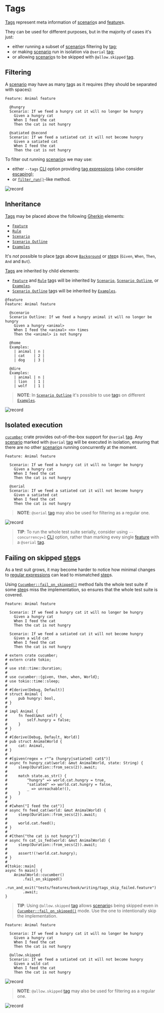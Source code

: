Tags
====

[Tags][tag] represent meta information of [scenario]s and [feature]s.

They can be used for different purposes, but in the majority of cases it's just:
- either running a subset of [scenario]s filtering by [tag];
- or making [scenario] run in isolation via `@serial` [tag];
- or allowing [scenario]s to be skipped with `@allow.skipped` [tag].




## Filtering

A [scenario] may have as many [tag]s as it requires (they should be separated with spaces):
```gherkin
Feature: Animal feature

  @hungry
  Scenario: If we feed a hungry cat it will no longer be hungry
    Given a hungry cat
    When I feed the cat
    Then the cat is not hungry

  @satiated @second
  Scenario: If we feed a satiated cat it will not become hungry
    Given a satiated cat
    When I feed the cat
    Then the cat is not hungry
```

To filter out running [scenario]s we may use:
- either `--tags` [CLI] option providing [tag expressions] (also consider [escaping]);
- or [`filter_run()`]-like method.

![record](../rec/writing_tags_filtering.gif)




## Inheritance

[Tags][tag] may be placed above the following [Gherkin] elements:
- [`Feature`][feature]
- [`Rule`][rule]
- [`Scenario`][scenario]
- [`Scenario Outline`]
- [`Examples`]

It's _not_ possible to place [tag]s above [`Background`](background.md) or [step]s (`Given`, `When`, `Then`, `And` and `But`).

[Tags][tag] are inherited by child elements:
- [`Feature`][feature] and [`Rule`][rule] [tag]s will be inherited by [`Scenario`][scenario], [`Scenario Outline`], or [`Examples`].
- [`Scenario Outline`] [tag]s will be inherited by [`Examples`].

```gherkin
@feature
Feature: Animal feature

  @scenario
  Scenario Outline: If we feed a hungry animal it will no longer be hungry
    Given a hungry <animal>
    When I feed the <animal> <n> times
    Then the <animal> is not hungry

  @home
  Examples: 
    | animal | n |
    | cat    | 2 |
    | dog    | 3 |

  @dire
  Examples: 
    | animal | n |
    | lion   | 1 |
    | wolf   | 1 |
```

> __NOTE__: In [`Scenario Outline`] it's possible to use [tag]s on different [`Examples`].

![record](../rec/writing_tags_inheritance.gif)




## Isolated execution

[`cucumber`] crate provides out-of-the-box support for `@serial` [tag]. Any [scenario] marked with `@serial` [tag] will be executed in isolation, ensuring that there are no other [scenario]s running concurrently at the moment.

```gherkin
Feature: Animal feature
    
  Scenario: If we feed a hungry cat it will no longer be hungry
    Given a hungry cat
    When I feed the cat
    Then the cat is not hungry

  @serial
  Scenario: If we feed a satiated cat it will not become hungry
    Given a satiated cat
    When I feed the cat
    Then the cat is not hungry
```

> __NOTE__: `@serial` [tag] may also be used for filtering as a regular one.

![record](../rec/writing_tags_serial.gif)

> __TIP__: To run the whole test suite serially, consider using `--concurrency=1` [CLI] option, rather than marking evey single [feature] with a `@serial` [tag].




## Failing on skipped [step]s

As a test suit grows, it may become harder to notice how minimal changes to [regular expressions](capturing.md) can lead to mismatched [step]s.

Using [`Cucumber::fail_on_skipped()`] method fails the whole test suite if some [step]s miss the implementation, so ensures that the whole test suite is covered.

```gherkin
Feature: Animal feature
    
  Scenario: If we feed a hungry cat it will no longer be hungry
    Given a hungry cat
    When I feed the cat
    Then the cat is not hungry

  Scenario: If we feed a satiated cat it will not become hungry
    Given a wild cat
    When I feed the cat
    Then the cat is not hungry
```
```rust,should_panic
# extern crate cucumber;
# extern crate tokio;
#
# use std::time::Duration;
#
# use cucumber::{given, then, when, World};
# use tokio::time::sleep;
# 
# #[derive(Debug, Default)]
# struct Animal {
#     pub hungry: bool,
# }
#
# impl Animal {
#     fn feed(&mut self) {
#         self.hungry = false;
#     }
# }
#
# #[derive(Debug, Default, World)]
# pub struct AnimalWorld {
#     cat: Animal,
# }
#
# #[given(regex = r"^a (hungry|satiated) cat$")]
# async fn hungry_cat(world: &mut AnimalWorld, state: String) {
#     sleep(Duration::from_secs(2)).await;
#
#     match state.as_str() {
#         "hungry" => world.cat.hungry = true,
#         "satiated" => world.cat.hungry = false,
#         _ => unreachable!(),
#     }
# }
#
# #[when("I feed the cat")]
# async fn feed_cat(world: &mut AnimalWorld) {
#     sleep(Duration::from_secs(2)).await;
#
#     world.cat.feed();
# }
#
# #[then("the cat is not hungry")]
# async fn cat_is_fed(world: &mut AnimalWorld) {
#     sleep(Duration::from_secs(2)).await;
#
#     assert!(!world.cat.hungry);
# }
#
#[tokio::main]
async fn main() {
    AnimalWorld::cucumber()
        .fail_on_skipped()
        .run_and_exit("tests/features/book/writing/tags_skip_failed.feature")
        .await;
}
```

> __TIP__: Using `@allow.skipped` [tag] allows [scenario]s being skipped even in [`Cucumber::fail_on_skipped()`] mode. Use the one to intentionally skip the implementation.

```gherkin
Feature: Animal feature
    
  Scenario: If we feed a hungry cat it will no longer be hungry
    Given a hungry cat
    When I feed the cat
    Then the cat is not hungry

  @allow.skipped
  Scenario: If we feed a satiated cat it will not become hungry
    Given a wild cat
    When I feed the cat
    Then the cat is not hungry
```

![record](../rec/writing_tags_skip.gif)

> __NOTE__: `@allow.skipped` [tag] may also be used for filtering as a regular one.

![record](../rec/writing_tags_skip_filter.gif)




[`cucumber`]: https://docs.rs/cucumber
[`Cucumber::fail_on_skipped()`]: https://docs.rs/cucumber/*/cucumber/struct.Cucumber.html#method.fail_on_skipped
[`Examples`]: https://cucumber.io/docs/gherkin/reference#examples
[`filter_run()`]: https://docs.rs/cucumber/*/cucumber/struct.Cucumber.html#method.filter_run
[`Scenario Outline`]: scenario_outline.md
[CLI]: ../cli.md
[escaping]: https://github.com/cucumber/tag-expressions/tree/6f444830b23bd8e0c5a2617cd51b91bc2e05adde#escaping
[feature]: https://cucumber.io/docs/gherkin/reference#feature
[Gherkin]: https://cucumber.io/docs/gherkin/reference
[rule]: https://cucumber.io/docs/gherkin/reference#rule
[scenario]: https://cucumber.io/docs/gherkin/reference#example
[step]: https://cucumber.io/docs/gherkin/reference#steps
[tag]: https://cucumber.io/docs/cucumber/api#tags
[tag expressions]: https://cucumber.io/docs/cucumber/api#tag-expressions
